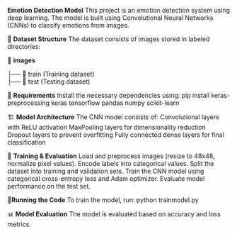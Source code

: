 **Emotion Detection Model**
This project is an emotion detection system using deep learning. The model is built using Convolutional Neural Networks (CNNs) to classify emotions from images.

📂 **Dataset Structure**
The dataset consists of images stored in labeled directories:

📂 **images** 

 ├── 📂 train  (Training dataset)  
 ├── 📂 test   (Testing dataset)  
 
📌 **Requirements**
Install the necessary dependencies using:
pip install keras-preprocessing keras tensorflow pandas numpy scikit-learn

🏗 **Model Architecture**
The CNN model consists of:
Convolutional layers with ReLU activation
MaxPooling layers for dimensionality reduction
Dropout layers to prevent overfitting
Fully connected dense layers for final classification

🚀 **Training & Evaluation**
Load and preprocess images (resize to 48x48, normalize pixel values).
Encode labels into categorical values.
Split the dataset into training and validation sets.
Train the CNN model using categorical cross-entropy loss and Adam optimizer.
Evaluate model performance on the test set.

📌**Running the Code**
To train the model, run:
python trainmodel.py

📊 **Model Evaluation**
The model is evaluated based on accuracy and loss metrics.
